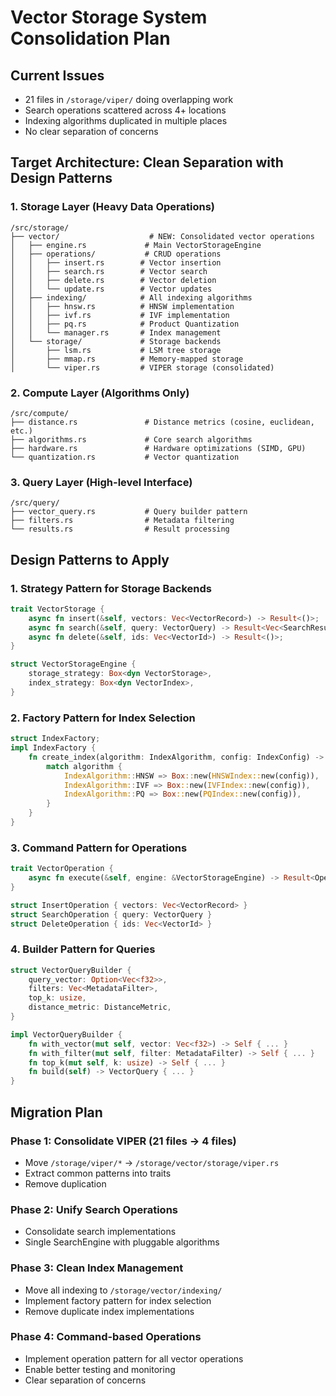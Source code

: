 # Vector Storage System Consolidation Plan

## Current Issues
- 21 files in `/storage/viper/` doing overlapping work
- Search operations scattered across 4+ locations  
- Indexing algorithms duplicated in multiple places
- No clear separation of concerns

## Target Architecture: Clean Separation with Design Patterns

### 1. Storage Layer (Heavy Data Operations)
```
/src/storage/
├── vector/                    # NEW: Consolidated vector operations
│   ├── engine.rs             # Main VectorStorageEngine  
│   ├── operations/           # CRUD operations
│   │   ├── insert.rs        # Vector insertion
│   │   ├── search.rs        # Vector search  
│   │   ├── delete.rs        # Vector deletion
│   │   └── update.rs        # Vector updates
│   ├── indexing/            # All indexing algorithms
│   │   ├── hnsw.rs          # HNSW implementation
│   │   ├── ivf.rs           # IVF implementation
│   │   ├── pq.rs            # Product Quantization
│   │   └── manager.rs       # Index management
│   └── storage/             # Storage backends
│       ├── lsm.rs           # LSM tree storage
│       ├── mmap.rs          # Memory-mapped storage
│       └── viper.rs         # VIPER storage (consolidated)
```

### 2. Compute Layer (Algorithms Only)
```
/src/compute/
├── distance.rs               # Distance metrics (cosine, euclidean, etc.)
├── algorithms.rs             # Core search algorithms  
├── hardware.rs               # Hardware optimizations (SIMD, GPU)
└── quantization.rs           # Vector quantization
```

### 3. Query Layer (High-level Interface)
```
/src/query/
├── vector_query.rs           # Query builder pattern
├── filters.rs                # Metadata filtering
└── results.rs                # Result processing
```

## Design Patterns to Apply

### 1. **Strategy Pattern** for Storage Backends
```rust
trait VectorStorage {
    async fn insert(&self, vectors: Vec<VectorRecord>) -> Result<()>;
    async fn search(&self, query: VectorQuery) -> Result<Vec<SearchResult>>;
    async fn delete(&self, ids: Vec<VectorId>) -> Result<()>;
}

struct VectorStorageEngine {
    storage_strategy: Box<dyn VectorStorage>,
    index_strategy: Box<dyn VectorIndex>, 
}
```

### 2. **Factory Pattern** for Index Selection
```rust
struct IndexFactory;
impl IndexFactory {
    fn create_index(algorithm: IndexAlgorithm, config: IndexConfig) -> Box<dyn VectorIndex> {
        match algorithm {
            IndexAlgorithm::HNSW => Box::new(HNSWIndex::new(config)),
            IndexAlgorithm::IVF => Box::new(IVFIndex::new(config)),
            IndexAlgorithm::PQ => Box::new(PQIndex::new(config)),
        }
    }
}
```

### 3. **Command Pattern** for Operations
```rust
trait VectorOperation {
    async fn execute(&self, engine: &VectorStorageEngine) -> Result<OperationResult>;
}

struct InsertOperation { vectors: Vec<VectorRecord> }
struct SearchOperation { query: VectorQuery }  
struct DeleteOperation { ids: Vec<VectorId> }
```

### 4. **Builder Pattern** for Queries
```rust
struct VectorQueryBuilder {
    query_vector: Option<Vec<f32>>,
    filters: Vec<MetadataFilter>,
    top_k: usize,
    distance_metric: DistanceMetric,
}

impl VectorQueryBuilder {
    fn with_vector(mut self, vector: Vec<f32>) -> Self { ... }
    fn with_filter(mut self, filter: MetadataFilter) -> Self { ... }
    fn top_k(mut self, k: usize) -> Self { ... }
    fn build(self) -> VectorQuery { ... }
}
```

## Migration Plan

### Phase 1: Consolidate VIPER (21 files → 4 files)
- Move `/storage/viper/*` → `/storage/vector/storage/viper.rs`
- Extract common patterns into traits
- Remove duplication

### Phase 2: Unify Search Operations
- Consolidate search implementations
- Single SearchEngine with pluggable algorithms

### Phase 3: Clean Index Management  
- Move all indexing to `/storage/vector/indexing/`
- Implement factory pattern for index selection
- Remove duplicate index implementations

### Phase 4: Command-based Operations
- Implement operation pattern for all vector operations
- Enable better testing and monitoring
- Clear separation of concerns